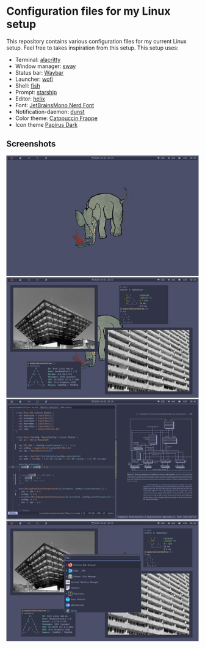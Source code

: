 # Configuration files for my Linux setup
This repository contains various configuration files for my current Linux setup.
Feel free to takes inspiration from this setup.
This setup uses:

- Terminal: [alacritty](https://github.com/alacritty/alacritty)
- Window manager: [sway](https://github.com/swaywm/sway)
- Status bar: [Waybar](https://github.com/Alexays/Waybar)
- Launcher: [wofi](https://hg.sr.ht/~scoopta/wofi)
- Shell: [fish](https://github.com/fish-shell/fish-shell)
- Prompt: [starship](https://github.com/starship/starship)
- Editor: [helix](https://github.com/helix-editor/helix)
- Font: [JetBrainsMono Nerd Font](https://github.com/ryanoasis/nerd-fonts)
- Notification-daemon: [dunst](https://github.com/dunst-project/dunst)
- Color theme: [Catppuccin Frappe](https://github.com/catppuccin/catppuccin/)
- Icon theme [Papirus Dark](https://github.com/PapirusDevelopmentTeam/papirus-icon-theme)

## Screenshots
![Desktop](images/desktop.png)
![Applications](images/applications.png)
![Development](images/development.png)
![Launcher](images/launcher.png)
